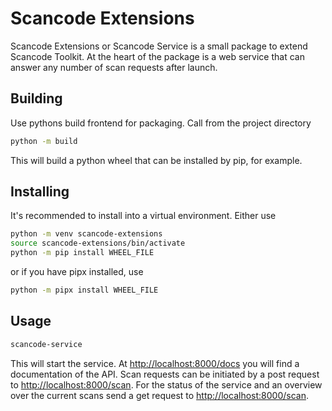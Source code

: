 # Scancode Extensions

Scancode Extensions or Scancode Service is a small package to extend Scancode Toolkit. At the heart of the package is a
web service that can answer any number of scan requests after launch.

## Building

Use pythons build frontend for packaging. Call from the project directory

```bash
python -m build
```

This will build a python wheel that can be installed by pip, for example.

## Installing

It's recommended to install into a virtual environment. Either use

```bash
python -m venv scancode-extensions
source scancode-extensions/bin/activate
python -m pip install WHEEL_FILE
```

or if you have pipx installed, use

```bash
python -m pipx install WHEEL_FILE 
```

## Usage

```bash
scancode-service
```

This will start the service. At [http://localhost:8000/docs](http://localhost:8000/docs) you will find a documentation
of the API.
Scan requests can be initiated by a post request to [http://localhost:8000/scan](http://localhost:8000/scan). For the
status
of the service and an overview over the current scans send a get request
to [http://localhost:8000/scan](http://localhost:8000/scan).